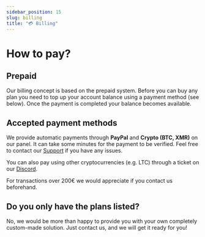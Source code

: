 ```yaml
---
sidebar_position: 15
slug: billing
title: "💳 Billing"
---
```


# How to pay?

## Prepaid

Our billing concept is based on the prepaid system.
Before you can buy any plan you need to top up your account balance using a payment method (see below).
Once the payment is completed your balance becomes available.

## Accepted payment methods

We provide automatic payments through **PayPal** and **Crypto (BTC, XMR)** on our panel.
It can take some minutes for the payment to be verified. Feel free to contact our [Support](support.md) if
you have any issues.

You can also pay using other cryptocurrencies (e.g. LTC) through a ticket
on our [Discord](https://discord.neoprotect.net).

For transactions over 200€ we would appreciate if you contact us beforehand.

## Do you only have the plans listed?
No, we would be more than happy to provide you with your own completely custom-made solution.
Just contact us, and we will get it ready for you!